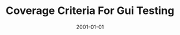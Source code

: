 ---
title: "Coverage Criteria For Gui Testing"
date: 2001-01-01
venue: "Proceedings of the 8th European Software Engineering Conference held jointly with 9th ACM SIGSOFT International Symposium on Foundations of Software Engineering 2001, Vienna, Austria, September 10-14, 2001"
paperurl: https://doi.org/10.1145/503209.503244
authors: "Atif M Memon, Mary Lou Soffa and Martha E Pollack"
awards: ""
---